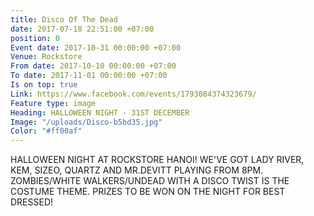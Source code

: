 ```yaml
---
title: Disco Of The Dead
date: 2017-07-18 22:51:00 +07:00
position: 0
Event date: 2017-10-31 00:00:00 +07:00
Venue: Rockstore
From date: 2017-10-10 00:00:00 +07:00
To date: 2017-11-01 00:00:00 +07:00
Is on top: true
Link: https://www.facebook.com/events/1793084374323679/
Feature type: image
Heading: HALLOWEEN NIGHT - 31ST DECEMBER
Image: "/uploads/Disco-b5bd35.jpg"
Color: "#ff00af"
---
```


HALLOWEEN NIGHT AT ROCKSTORE HANOI! WE'VE GOT LADY RIVER, KEM, SIZEO, QUARTZ AND MR.DEVITT PLAYING FROM 8PM. ZOMBIES/WHITE WALKERS/UNDEAD WITH A DISCO TWIST IS THE COSTUME THEME. PRIZES TO BE WON ON THE NIGHT FOR BEST DRESSED!